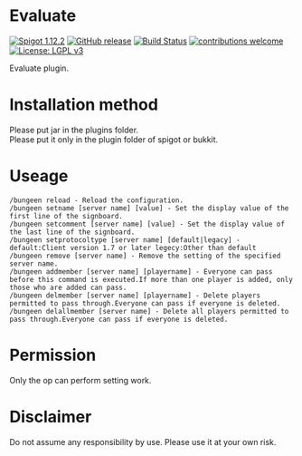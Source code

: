 # Evaluate
[![Spigot 1.12.2](https://img.shields.io/badge/Spigot-1.12.2-brightgreen.svg)](https://www.spigotmc.org/wiki/spigot/)
[![GitHub release](https://img.shields.io/github/release/kubotan/Evaluate.svg)](https://github.com/kubotan/Evaluate/releases)
[![Build Status]( https://travis-ci.org/kubotan/Evaluate.svg?branch=master)](https://travis-ci.org/kubotan/Evaluate)
[![contributions welcome](https://img.shields.io/badge/contributions-welcome-brightgreen.svg?style=flat)](https://github.com/kubotan/Evaluate/issues)
[![License: LGPL v3](https://img.shields.io/badge/License-LGPL%20v3-blue.svg)](https://github.com/kubotan/Evaluate/blob/master/LICENSE)

Evaluate plugin.

# Installation method
Please put jar in the plugins folder.   
Please put it only in the plugin folder of spigot or bukkit.   

# Useage
```
/bungeen reload - Reload the configuration.
/bungeen setname [server name] [value] - Set the display value of the first line of the signboard.
/bungeen setcomment [server name] [value] - Set the display value of the last line of the signboard.
/bungeen setprotocoltype [server name] [default|legacy] - default:Client version 1.7 or later legecy:Other than default
/bungeen remove [server name] - Remove the setting of the specified server name.
/bungeen addmember [server name] [playername] - Everyone can pass before this command is executed.If more than one player is added, only those who are added can pass.
/bungeen delmember [server name] [playername] - Delete players permitted to pass through.Everyone can pass if everyone is deleted.
/bungeen delallmember [server name] - Delete all players permitted to pass through.Everyone can pass if everyone is deleted.
```

# Permission
Only the op can perform setting work.

# Disclaimer
Do not assume any responsibility by use. Please use it at your own risk.
